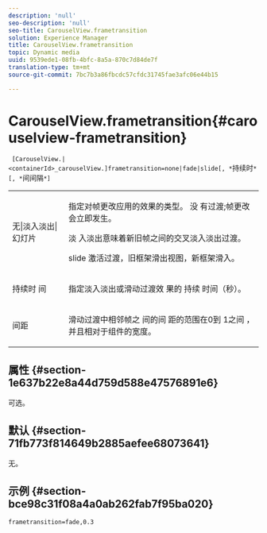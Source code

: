 ```yaml
---
description: 'null'
seo-description: 'null'
seo-title: CarouselView.frametransition
solution: Experience Manager
title: CarouselView.frametransition
topic: Dynamic media
uuid: 9539ede1-08fb-4bfc-8a5a-870c7d84de7f
translation-type: tm+mt
source-git-commit: 7bc7b3a86fbcdc57cfdc31745fae3afc06e44b15

---
```



# CarouselView.frametransition{#carouselview-frametransition}

` [CarouselView.|<containerId>_carouselView.]frametransition=none|fade|slide[, *`持续时`*[, *`间间隔`*]`

<table id="table_D5992FCFF26046079089652B211BB6C5"> 
 <tbody> 
  <tr> 
   <td colname="col1"> <p> <span class="codeph"> 无|淡入淡出|幻灯片 </span> </p> </td> 
   <td colname="col2"> <p>指定对帧更改应用的效果的类型。 <span class="codeph"> 没 </span> 有过渡;帧更改会立即发生。 </p> <p> <span class="codeph"> 淡 </span> 入淡出意味着新旧帧之间的交叉淡入淡出过渡。 </p> <p> <span class="codeph"> slide </span> 激活过渡，旧框架滑出视图，新框架滑入。 </p> </td> 
  </tr> 
  <tr> 
   <td colname="col1"> <p> <span class="codeph"> 持续时 <span class="varname"></span> 间 </span> </p> </td> 
   <td colname="col2"> <p>指定淡入淡出或滑动过渡效 <span class="codeph"> 果的 </span> 持续 <span class="codeph"></span> 时间（秒）。 </p> </td> 
  </tr> 
  <tr> 
   <td colname="col1"> <p> <span class="codeph"> <span class="varname"> 间距 </span></span> </p> </td> 
   <td colname="col2"> <p>滑动过渡中相邻帧之 <span class="codeph"> 间的间 </span> 距的范围在0到 <span class="codeph"> 1之间 </span><span class="codeph"></span> ，并且相对于组件的宽度。 </p> </td> 
  </tr> 
 </tbody> 
</table>

## 属性 {#section-1e637b22e8a44d759d588e47576891e6}

可选。

## 默认 {#section-71fb773f814649b2885aefee68073641}

无。

## 示例 {#section-bce98c31f08a4a0ab262fab7f95ba020}

`frametransition=fade,0.3`
